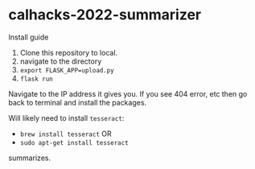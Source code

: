 # calhacks-2022-summarizer

Install guide

1. Clone this repository to local.
2. navigate to the directory
3. `export FLASK_APP=upload.py`
4. `flask run`

Navigate to the IP address it gives you. If you see 404 error, etc then go back to terminal and install the packages.

Will likely need to install `tesseract`:
- `brew install tesseract`
OR
- `sudo apt-get install tesseract`

summarizes.
